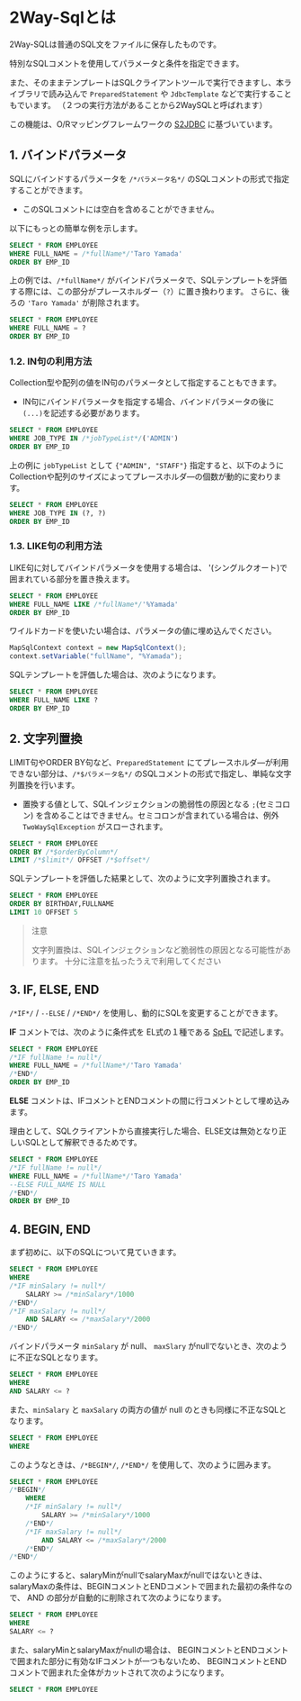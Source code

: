 # 2Way-Sqlとは

2Way-SQLは普通のSQL文をファイルに保存したものです。

特別なSQLコメントを使用してパラメータと条件を指定できます。

また、そのままテンプレートはSQLクライアントツールで実行できますし、本ライブラリで読み込んで ``PreparedStatement`` や ``JdbcTemplate`` などで実行することもでいます。
（２つの実行方法があることから2WaySQLと呼ばれます）

この機能は、O/Rマッピングフレームワークの [S2JDBC](http://s2container.seasar.org/2.4/ja/s2jdbc.html) に基づいています。


## 1. バインドパラメータ

SQLにバインドするパラメータを ``/*パラメータ名*/`` のSQLコメントの形式で指定することができます。

- このSQLコメントには空白を含めることができません。

以下にもっとの簡単な例を示します。

```sql
SELECT * FROM EMPLOYEE
WHERE FULL_NAME = /*fullName*/'Taro Yamada'
ORDER BY EMP_ID
```

上の例では、``/*fullName*/`` がバインドパラメータで、SQLテンプレートを評価する際には、この部分がプレースホルダー（``?``）に置き換わります。
さらに、後ろの ``'Taro Yamada'`` が削除されます。

```sql
SELECT * FROM EMPLOYEE
WHERE FULL_NAME = ?
ORDER BY EMP_ID
```

### 1.2. IN句の利用方法

Collection型や配列の値をIN句のパラメータとして指定することもできます。

- IN句にバインドパラメータを指定する場合、バインドパラメータの後に ``(...)``を記述する必要があります。

```sql
SELECT * FROM EMPLOYEE
WHERE JOB_TYPE IN /*jobTypeList*/('ADMIN')
ORDER BY EMP_ID
```

上の例に ``jobTypeList`` として ``{"ADMIN", "STAFF"}`` 指定すると、以下のようにCollectionや配列のサイズによってプレースホルダ―の個数が動的に変わります。

```sql
SELECT * FROM EMPLOYEE
WHERE JOB_TYPE IN (?, ?)
ORDER BY EMP_ID
```

### 1.3. LIKE句の利用方法

LIKE句に対してバインドパラメータを使用する場合は、 '(シングルクオート)で囲まれている部分を置き換えます。

```sql
SELECT * FROM EMPLOYEE
WHERE FULL_NAME LIKE /*fullName*/'%Yamada'
ORDER BY EMP_ID
```

ワイルドカードを使いたい場合は、パラメータの値に埋め込んでください。

```java
MapSqlContext context = new MapSqlContext();
context.setVariable("fullName", "%Yamada");
```

SQLテンプレートを評価した場合は、次のようになります。

```sql
SELECT * FROM EMPLOYEE
WHERE FULL_NAME LIKE ?
ORDER BY EMP_ID
```

## 2. 文字列置換

LIMIT句やORDER BY句など、``PreparedStatement`` にてプレースホルダ―が利用できない部分は、``/*$パラメータ名*/`` のSQLコメントの形式で指定し、単純な文字列置換を行います。

- 置換する値として、SQLインジェクションの脆弱性の原因となる ``;``(セミコロン) を含めることはできません。セミコロンが含まれている場合は、例外 ``TwoWaySqlException`` がスローされます。

```sql
SELECT * FROM EMPLOYEE
ORDER BY /*$orderByColumn*/
LIMIT /*$limit*/ OFFSET /*$offset*/
```

SQLテンプレートを評価した結果として、次のように文字列置換されます。

```sql
SELECT * FROM EMPLOYEE
ORDER BY BIRTHDAY,FULLNAME
LIMIT 10 OFFSET 5
```

> 注意
> 
> 文字列置換は、SQLインジェクションなど脆弱性の原因となる可能性があります。
> 十分に注意を払ったうえで利用してください


## 3. IF, ELSE, END

``/*IF*/`` / ``--ELSE`` / ``/*END*/`` を使用し、動的にSQLを変更することができます。

**IF** コメントでは、次のように条件式を EL式の１種である [SpEL](https://docs.spring.io/spring/docs/5.1.x/spring-framework-reference/core.html#expressions) で記述します。

```sql
SELECT * FROM EMPLOYEE
/*IF fullName != null*/
WHERE FULL_NAME = /*fullName*/'Taro Yamada'
/*END*/
ORDER BY EMP_ID
```

**ELSE** コメントは、IFコメントとENDコメントの間に行コメントとして埋め込みます。

理由として、SQLクライアントから直接実行した場合、ELSE文は無効となり正しいSQLとして解釈できるためです。

```sql
SELECT * FROM EMPLOYEE
/*IF fullName != null*/
WHERE FULL_NAME = /*fullName*/'Taro Yamada'
--ELSE FULL_NAME IS NULL
/*END*/
ORDER BY EMP_ID
```

## 4. BEGIN, END

まず初めに、以下のSQLについて見ていきます。

```sql
SELECT * FROM EMPLOYEE
WHERE
/*IF minSalary != null*/
    SALARY >= /*minSalary*/1000
/*END*/
/*IF maxSalary != null*/
    AND SALARY <= /*maxSalary*/2000
/*END*/
```

バインドパラメータ ``minSalary`` が null、 ``maxSlary`` がnullでないとき、次のように不正なSQLとなります。

```sql
SELECT * FROM EMPLOYEE
WHERE
AND SALARY <= ?
```

また、``minSalary`` と ``maxSalary`` の両方の値が null のときも同様に不正なSQLとなります。

```sql
SELECT * FROM EMPLOYEE
WHERE
```

このようなときは、``/*BEGIN*/``, ``/*END*/`` を使用して、次のように囲みます。

```sql
SELECT * FROM EMPLOYEE
/*BEGIN*/
    WHERE
    /*IF minSalary != null*/
        SALARY >= /*minSalary*/1000
    /*END*/
    /*IF maxSalary != null*/
        AND SALARY <= /*maxSalary*/2000
    /*END*/
/*END*/
```

このようにすると、salaryMinがnullでsalaryMaxがnullではないときは、salaryMaxの条件は、BEGINコメントとENDコメントで囲まれた最初の条件なので、 AND の部分が自動的に削除されて次のようになります。

```sql
SELECT * FROM EMPLOYEE
WHERE
SALARY <= ?
```

また、salaryMinとsalaryMaxがnullの場合は、 BEGINコメントとENDコメントで囲まれた部分に有効なIFコメントが一つもないため、 BEGINコメントとENDコメントで囲まれた全体がカットされて次のようになります。

```sql
SELECT * FROM EMPLOYEE
```


